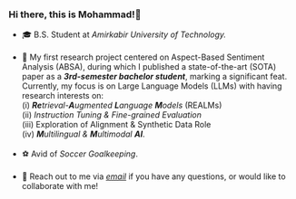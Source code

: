 ### Hi there, this is Mohammad!👋

- 🎓 B.S. Student at <i>Amirkabir University of Technology.</i><br><br>
- 🔭 My first research project centered on Aspect-Based Sentiment Analysis (ABSA), during which I published a state-of-the-art (SOTA) paper as a <b><i>3rd-semester bachelor student</i></b>, marking a significant feat. Currently, my focus is on Large Language Models (LLMs) with having research interests on:<br> (i) <i><b>Re</b>trieval-<b>A</b>ugmented <b>L</b>anguage <b>M</b>odels</i> (REALMs)<br>(ii) <i>Instruction Tuning & Fine-grained Evaluation</i><br>(iii) Exploration of Alignment & Synthetic Data Role<br>(iv) <i><b>M</b>ultilingual & <b>M</b>ultimodal <b>AI</b></i>.<br><br>
- ⚽ Avid of <i>Soccer Goalkeeping</i>.<br><br>
- 💬 Reach out to me via <a href="mailto:mghiasvandm1@gmail.com"><i> email</i></a> if you have any questions, or would like to collaborate with me!

